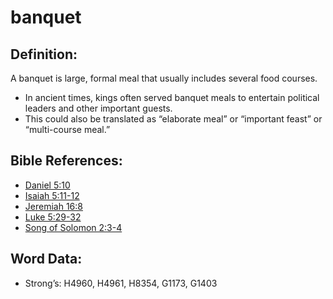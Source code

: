 # banquet

## Definition:

A banquet is large, formal meal that usually includes several food courses.

* In ancient times, kings often served banquet meals to entertain political leaders and other important guests.
* This could also be translated as “elaborate meal” or “important feast” or “multi-course meal.”

## Bible References:

* [Daniel 5:10](rc://en/tn/help/dan/05/10)
* [Isaiah 5:11-12](rc://en/tn/help/isa/05/11)
* [Jeremiah 16:8](rc://en/tn/help/jer/16/08)
* [Luke 5:29-32](rc://en/tn/help/luk/05/29)
* [Song of Solomon 2:3-4](rc://en/tn/help/sng/02/03)

## Word Data:

* Strong’s: H4960, H4961, H8354, G1173, G1403

